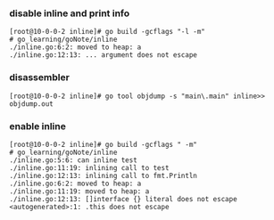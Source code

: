 ### disable inline and print info
```cassandraql
[root@10-0-0-2 inline]# go build -gcflags "-l -m"
# go_learning/goNote/inline
./inline.go:6:2: moved to heap: a
./inline.go:12:13: ... argument does not escape

```

### disassembler
```cassandraql
[root@10-0-0-2 inline]# go tool objdump -s "main\.main" inline>> objdump.out
```

### enable inline 
```cassandraql
[root@10-0-0-2 inline]# go build -gcflags " -m"                             
# go_learning/goNote/inline
./inline.go:5:6: can inline test
./inline.go:11:19: inlining call to test
./inline.go:12:13: inlining call to fmt.Println
./inline.go:6:2: moved to heap: a
./inline.go:11:19: moved to heap: a
./inline.go:12:13: []interface {} literal does not escape
<autogenerated>:1: .this does not escape

```